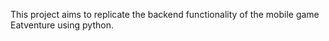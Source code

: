 This project aims to replicate the backend functionality of the mobile game Eatventure using python.
